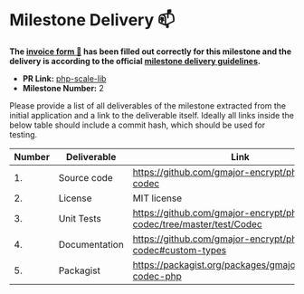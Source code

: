 # Milestone Delivery :mailbox:


**The [invoice form :pencil:](https://docs.google.com/forms/d/e/1FAIpQLSfmNYaoCgrxyhzgoKQ0ynQvnNRoTmgApz9NrMp-hd8mhIiO0A/viewform) has been filled out correctly for this milestone and the delivery is according to the official [milestone delivery guidelines](https://github.com/w3f/Grants-Program/blob/master/docs/milestone-deliverables-guidelines.md).**

* **PR Link:** [php-scale-lib](https://github.com/w3f/Open-Grants-Program/pull/235)
* **Milestone Number:** 2

Please provide a list of all deliverables of the milestone extracted from the initial application and a link to the deliverable itself. Ideally all links inside the below table should include a commit hash, which should be used for testing.

| Number | Deliverable | Link | Notes |
| ------------- | ------------- | ------------- |------------- |
| 1. | Source code   | https://github.com/gmajor-encrypt/php-scale-codec |
| 2. | License       | MIT license |
| 3. | Unit Tests    | https://github.com/gmajor-encrypt/php-scale-codec/tree/master/test/Codec | make test |
| 4. | Documentation | https://github.com/gmajor-encrypt/php-scale-codec#custom-types |
| 5. | Packagist     | https://packagist.org/packages/gmajor/substrate-codec-php |